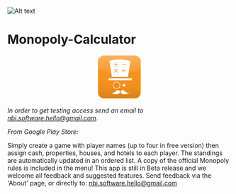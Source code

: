 ![Alt text](https://img.shields.io/badge/version-1.6_(Closed_Beta)-brightgreen.svg)
# Monopoly-Calculator

<p align="center">
  <img src="/Monopoly%20Calculator%20Icons/drawable-xhdpi/launcher.png" alt=""/>
</p>

*In order to get testing access send an email to nbi.software.hello@gmail.com.*

*From Google Play Store:*

Simply create a game with player names (up to four in free version) then assign cash, properties, houses, and hotels to each player. The standings are automatically updated in an ordered list. 
A copy of the official Monopoly rules is included in the menu!
This app is still in Beta release and we welcome all feedback and suggested features. Send feedback via the 'About' page, or directly to: nbi.software.hello@gmail.com
